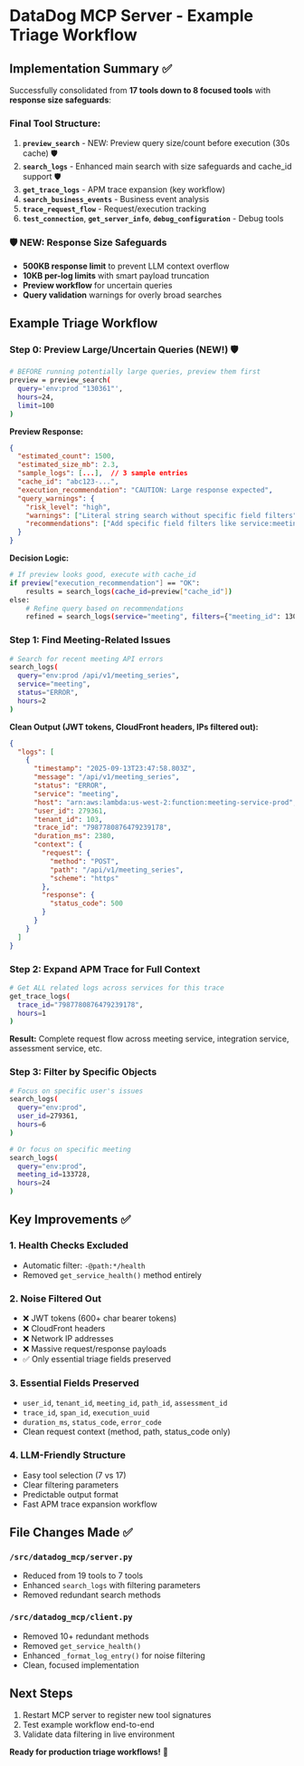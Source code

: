 # DataDog MCP Server - Example Triage Workflow

## Implementation Summary ✅

Successfully consolidated from **17 tools down to 8 focused tools** with **response size safeguards**:

### Final Tool Structure:
1. **`preview_search`** - NEW: Preview query size/count before execution (30s cache) 🛡️
2. **`search_logs`** - Enhanced main search with size safeguards and cache_id support 🛡️
3. **`get_trace_logs`** - APM trace expansion (key workflow)
4. **`search_business_events`** - Business event analysis
5. **`trace_request_flow`** - Request/execution tracking
6. **`test_connection`**, **`get_server_info`**, **`debug_configuration`** - Debug tools

### 🛡️ NEW: Response Size Safeguards
- **500KB response limit** to prevent LLM context overflow
- **10KB per-log limits** with smart payload truncation
- **Preview workflow** for uncertain queries
- **Query validation** warnings for overly broad searches

## Example Triage Workflow

### Step 0: Preview Large/Uncertain Queries (NEW!) 🛡️
```bash
# BEFORE running potentially large queries, preview them first
preview = preview_search(
  query='env:prod "130361"',
  hours=24,
  limit=100
)
```

**Preview Response:**
```json
{
  "estimated_count": 1500,
  "estimated_size_mb": 2.3,
  "sample_logs": [...],  // 3 sample entries
  "cache_id": "abc123-...",
  "execution_recommendation": "CAUTION: Large response expected",
  "query_warnings": {
    "risk_level": "high",
    "warnings": ["Literal string search without specific field filters"],
    "recommendations": ["Add specific field filters like service:meeting"]
  }
}
```

**Decision Logic:**
```bash
# If preview looks good, execute with cache_id
if preview["execution_recommendation"] == "OK":
    results = search_logs(cache_id=preview["cache_id"])
else:
    # Refine query based on recommendations
    refined = search_logs(service="meeting", filters={"meeting_id": 130361})
```

### Step 1: Find Meeting-Related Issues
```bash
# Search for recent meeting API errors
search_logs(
  query="env:prod /api/v1/meeting_series",
  service="meeting",
  status="ERROR",
  hours=2
)
```

**Clean Output (JWT tokens, CloudFront headers, IPs filtered out):**
```json
{
  "logs": [
    {
      "timestamp": "2025-09-13T23:47:58.803Z",
      "message": "/api/v1/meeting_series",
      "status": "ERROR",
      "service": "meeting",
      "host": "arn:aws:lambda:us-west-2:function:meeting-service-prod",
      "user_id": 279361,
      "tenant_id": 103,
      "trace_id": "7987780876479239178",
      "duration_ms": 2380,
      "context": {
        "request": {
          "method": "POST",
          "path": "/api/v1/meeting_series",
          "scheme": "https"
        },
        "response": {
          "status_code": 500
        }
      }
    }
  ]
}
```

### Step 2: Expand APM Trace for Full Context
```bash
# Get ALL related logs across services for this trace
get_trace_logs(
  trace_id="7987780876479239178",
  hours=1
)
```

**Result:** Complete request flow across meeting service, integration service, assessment service, etc.

### Step 3: Filter by Specific Objects
```bash
# Focus on specific user's issues
search_logs(
  query="env:prod",
  user_id=279361,
  hours=6
)

# Or focus on specific meeting
search_logs(
  query="env:prod",
  meeting_id=133728,
  hours=24
)
```

## Key Improvements ✅

### 1. **Health Checks Excluded**
- Automatic filter: `-@path:*/health`
- Removed `get_service_health()` method entirely

### 2. **Noise Filtered Out**
- ❌ JWT tokens (600+ char bearer tokens)
- ❌ CloudFront headers
- ❌ Network IP addresses
- ❌ Massive request/response payloads
- ✅ Only essential triage fields preserved

### 3. **Essential Fields Preserved**
- `user_id`, `tenant_id`, `meeting_id`, `path_id`, `assessment_id`
- `trace_id`, `span_id`, `execution_uuid`
- `duration_ms`, `status_code`, `error_code`
- Clean request context (method, path, status_code only)

### 4. **LLM-Friendly Structure**
- Easy tool selection (7 vs 17)
- Clear filtering parameters
- Predictable output format
- Fast APM trace expansion workflow

## File Changes Made ✅

### `/src/datadog_mcp/server.py`
- Reduced from 19 tools to 7 tools
- Enhanced `search_logs` with filtering parameters
- Removed redundant search methods

### `/src/datadog_mcp/client.py`
- Removed 10+ redundant methods
- Removed `get_service_health()`
- Enhanced `_format_log_entry()` for noise filtering
- Clean, focused implementation

## Next Steps
1. Restart MCP server to register new tool signatures
2. Test example workflow end-to-end
3. Validate data filtering in live environment

**Ready for production triage workflows!** 🚀